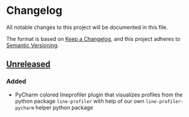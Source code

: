 # Changelog
All notable changes to this project will be documented in this file.

The format is based on [Keep a Changelog](https://keepachangelog.com/en/1.0.0/),
and this project adheres to [Semantic Versioning](https://semver.org/spec/v2.0.0.html).

## [Unreleased]
### Added
- PyCharm colored lineprofiler plugin that visualizes profiles from the python package `line-profiler`
  with help of our own `line-profiler-pycharm` helper python package

[Unreleased]: https://gitlab.com/jusx/pycharm-lineprofiler/tree/dev
